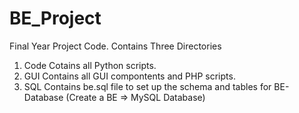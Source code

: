 # BE_Project
Final Year Project Code.
Contains Three Directories
1. Code
Cotains all Python scripts.
2. GUI
Contains all GUI compontents and PHP scripts.
3. SQL
Contains be.sql file to set up the schema and tables for BE-Database (Create a BE => MySQL Database) 

